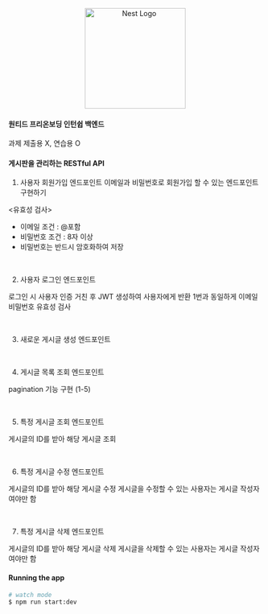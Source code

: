 <p align="center">
  <a href="http://nestjs.com/" target="blank"><img src="https://nestjs.com/img/logo-small.svg" width="200" alt="Nest Logo" /></a>
</p>

#### 원티드 프리온보딩 인턴쉽 백엔드
과제 제출용 X, 연습용 O

#### 게시판을 관리하는 RESTful API

1. 사용자 회원가입 엔드포인트
이메일과 비밀번호로 회원가입 할 수 있는 엔드포인트 구현하기

<유효성 검사>
- 이메일 조건 : @포함
- 비밀번호 조건 : 8자 이상
- 비밀번호는 반드시 암호화하여 저장

<br>

2. 사용자 로그인 엔드포인트

로그인 시 사용자 인증 거친 후 JWT 생성하여 사용자에게 반환
1번과 동일하게 이메일 비밀번호 유효성 검사

<br>

3. 새로운 게시글 생성 엔드포인트

<br>

4. 게시글 목록 조회 엔드포인트

pagination 기능 구현 (1-5)

<br>

5. 특정 게시글 조회 엔드포인트

게시글의 ID를 받아 해당 게시글 조회

<br>

6. 특정 게시글 수정 엔드포인트

게시글의 ID를 받아 해당 게시글 수정
게시글을 수정할 수 있는 사용자는 게시글 작성자여야만 함

<br>

7. 특정 게시글 삭제 엔드포인트


게시글의 ID를 받아 해당 게시글 삭제
게시글을 삭제할 수 있는 사용자는 게시글 작성자여야만 함




#### Running the app

```bash
# watch mode
$ npm run start:dev
```

